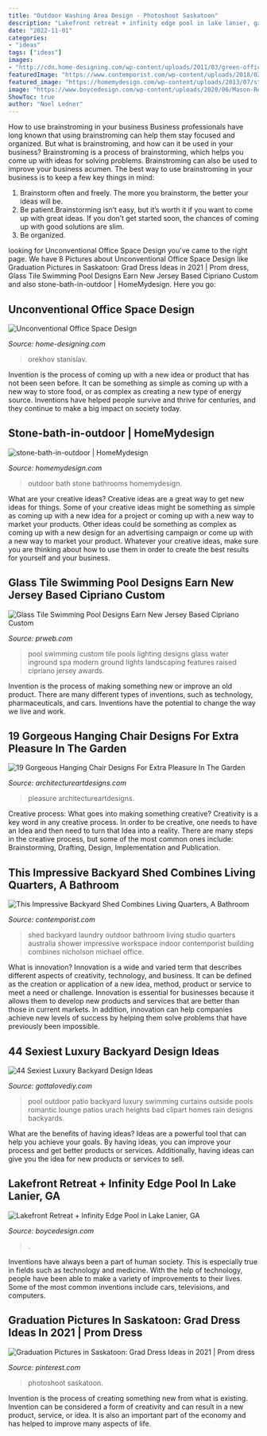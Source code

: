 ```yaml
---
title: "Outdoor Washing Area Design - Photoshoot Saskatoon"
description: "Lakefront retreat + infinity edge pool in lake lanier, ga"
date: "2022-11-01"
categories:
- "ideas"
tags: ["ideas"]
images:
- "http://cdn.home-designing.com/wp-content/uploads/2011/03/green-office-lounge-665x443.jpg"
featuredImage: "https://www.contemporist.com/wp-content/uploads/2018/02/small-backyard-studio-granny-flat-250218-03-800x1132.jpg"
featured_image: "https://homemydesign.com/wp-content/uploads/2013/07/stone-bath-in-outdoor.jpg"
image: "https://www.boycedesign.com/wp-content/uploads/2020/06/Mason-Revised-Slider.jpg"
ShowToc: true
author: "Noel Ledner"
---
```



How to use brainstroming in your business
Business professionals have long known that using brainstroming can help them stay focused and organized. But what is brainstroming, and how can it be used in your business? Brainstroming is a process of brainstorming, which helps you come up with ideas for solving problems. Brainstroming can also be used to improve your business acumen. 
The best way to use brainstroming in your business is to keep a few key things in mind: 
1) Brainstorm often and freely. The more you brainstorm, the better your ideas will be. 
2) Be patient.Brainstorming isn’t easy, but it’s worth it if you want to come up with great ideas. If you don’t get started soon, the chances of coming up with good solutions are slim. 
3) Be organized.

	

		
looking for Unconventional Office Space Design you've came to the right page. We have 8 Pictures about Unconventional Office Space Design like Graduation Pictures in Saskatoon: Grad Dress Ideas in 2021 | Prom dress, Glass Tile Swimming Pool Designs Earn New Jersey Based Cipriano Custom and also stone-bath-in-outdoor | HomeMydesign. Here you go:
		
    
## Unconventional Office Space Design

<img loading=lazy src="http://cdn.home-designing.com/wp-content/uploads/2011/03/green-office-lounge-665x443.jpg" onerror="this.onerror=null;this.src='https://tse1.mm.bing.net/th?id=OIP.fhxGrYDZAAnFjlaNiGXbkwHaE7&amp;pid=15.1';" alt="Unconventional Office Space Design">

_Source: home-designing.com_

>orekhov stanislav. 

	

Invention is the process of coming up with a new idea or product that has not been seen before. It can be something as simple as coming up with a new way to store food, or as complex as creating a new type of energy source. Inventions have helped people survive and thrive for centuries, and they continue to make a big impact on society today.

    
## Stone-bath-in-outdoor | HomeMydesign

<img loading=lazy src="https://homemydesign.com/wp-content/uploads/2013/07/stone-bath-in-outdoor.jpg" onerror="this.onerror=null;this.src='https://tse3.mm.bing.net/th?id=OIP.6wYIkai7hIEi0Ol8cHmZAwHaLJ&amp;pid=15.1';" alt="stone-bath-in-outdoor | HomeMydesign">

_Source: homemydesign.com_

>outdoor bath stone bathrooms homemydesign. 

	

What are your creative ideas?
Creative ideas are a great way to get new ideas for things. Some of your creative ideas might be something as simple as coming up with a new idea for a project or coming up with a new way to market your products. Other ideas could be something as complex as coming up with a new design for an advertising campaign or come up with a new way to market your product. Whatever your creative ideas, make sure you are thinking about how to use them in order to create the best results for yourself and your business.

    
## Glass Tile Swimming Pool Designs Earn New Jersey Based Cipriano Custom

<img loading=lazy src="http://ww1.prweb.com/prfiles/2010/11/15/278217/fiberopticwaterwalllighting.jpg" onerror="this.onerror=null;this.src='https://tse3.mm.bing.net/th?id=OIP.36UMbp9-1wP023LPgCS00AHaE8&amp;pid=15.1';" alt="Glass Tile Swimming Pool Designs Earn New Jersey Based Cipriano Custom">

_Source: prweb.com_

>pool swimming custom tile pools lighting designs glass water inground spa modern ground lights landscaping features raised cipriano jersey awards. 

	

Invention is the process of making something new or improve an old product. There are many different types of inventions, such as technology, pharmaceuticals, and cars. Inventions have the potential to change the way we live and work.

    
## 19 Gorgeous Hanging Chair Designs For Extra Pleasure In The Garden

<img loading=lazy src="https://www.architectureartdesigns.com/wp-content/uploads/2015/07/2.jpeg" onerror="this.onerror=null;this.src='https://tse4.mm.bing.net/th?id=OIP.vtXUwMyv-Kv05USiDZerGgHaFj&amp;pid=15.1';" alt="19 Gorgeous Hanging Chair Designs For Extra Pleasure In The Garden">

_Source: architectureartdesigns.com_

>pleasure architectureartdesigns. 

	

Creative process: What goes into making something creative?
Creativity is a key word in any creative process. In order to be creative, one needs to have an Idea and then need to turn that Idea into a reality. There are many steps in the creative process, but some of the most common ones include: Brainstorming, Drafting, Design, Implementation and Publication.

    
## This Impressive Backyard Shed Combines Living Quarters, A Bathroom

<img loading=lazy src="https://www.contemporist.com/wp-content/uploads/2018/02/small-backyard-studio-granny-flat-250218-03-800x1132.jpg" onerror="this.onerror=null;this.src='https://tse3.mm.bing.net/th?id=OIP.OXEHXBN-DFeb34y3Q_0CcQHaKe&amp;pid=15.1';" alt="This Impressive Backyard Shed Combines Living Quarters, A Bathroom">

_Source: contemporist.com_

>shed backyard laundry outdoor bathroom living studio quarters australia shower impressive workspace indoor contemporist building combines nicholson michael office. 

	

What is innovation?
Innovation is a wide and varied term that describes different aspects of creativity, technology, and business. It can be defined as the creation or application of a new idea, method, product or service to meet a need or challenge. Innovation is essential for businesses because it allows them to develop new products and services that are better than those in current markets. In addition, innovation can help companies achieve new levels of success by helping them solve problems that have previously been impossible.

    
## 44 Sexiest Luxury Backyard Design Ideas

<img loading=lazy src="http://www.gottalovediy.com/wp-content/uploads/2015/09/225.jpg" onerror="this.onerror=null;this.src='https://tse2.mm.bing.net/th?id=OIP.OEe6Bx7Xll2_7AuUlyqgkgHaLE&amp;pid=15.1';" alt="44 Sexiest Luxury Backyard Design Ideas">

_Source: gottalovediy.com_

>pool outdoor patio backyard luxury swimming curtains outside pools romantic lounge patios urach heights bad clipart homes rain designs backyards. 

	

What are the benefits of having ideas?
Ideas are a powerful tool that can help you achieve your goals. By having ideas, you can improve your process and get better products or services. Additionally, having ideas can give you the idea for new products or services to sell.

    
## Lakefront Retreat + Infinity Edge Pool In Lake Lanier, GA

<img loading=lazy src="https://www.boycedesign.com/wp-content/uploads/2020/06/Mason-Revised-Slider.jpg" onerror="this.onerror=null;this.src='https://tse4.mm.bing.net/th?id=OIP.vmwQG6AFXr7mOEQWKNYbcQHaC9&amp;pid=15.1';" alt="Lakefront Retreat + Infinity Edge Pool in Lake Lanier, GA">

_Source: boycedesign.com_

>. 

	

Inventions have always been a part of human society. This is especially true in fields such as technology and medicine. With the help of technology, people have been able to make a variety of improvements to their lives. Some of the most common inventions include cars, televisions, and computers.

    
## Graduation Pictures In Saskatoon: Grad Dress Ideas In 2021 | Prom Dress

<img loading=lazy src="https://i.pinimg.com/736x/e8/14/c5/e814c57c8418eeffef6bc10f36ed61cc.jpg" onerror="this.onerror=null;this.src='https://tse4.mm.bing.net/th?id=OIP.1yxRhLGQLwYO4sufN01duQHaLH&amp;pid=15.1';" alt="Graduation Pictures in Saskatoon: Grad Dress Ideas in 2021 | Prom dress">

_Source: pinterest.com_

>photoshoot saskatoon. 

	

Invention is the process of creating something new from what is existing. Invention can be considered a form of creativity and can result in a new product, service, or idea. It is also an important part of the economy and has helped to improve many aspects of life.

